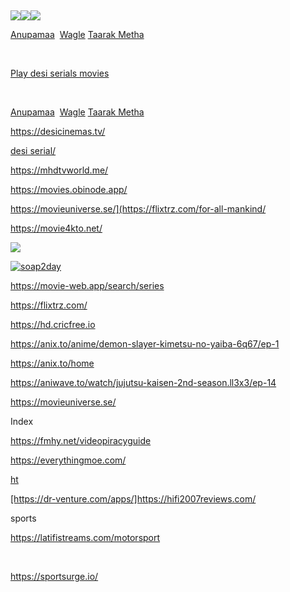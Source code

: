 <p>&nbsp;</p>

<p><a href="https://www.bollyzone.tv/category/anupama/"><img src="https://www.bollyzone.tv/wp-content/uploads/2021/10/Anupamaa-poster-226x300.webp" /></a><a href="https://www.bollyzone.tv/category/wagle-ki-duniya/"><img src="https://www.bollyzone.tv/wp-content/uploads/2021/11/Wagle-Ki-Duniya-Poster-200x300.jpg" /></a><a href="https://www.bollyzone.tv/category/taarak-mehta-ka-ooltah-chashmah/"><img src="https://www.bollyzone.tv/wp-content/uploads/2021/11/Taarak-Mehta-poster-203x300.jpg" /></a></p>

<p><a target="_blank" rel="noopener noreferrer" href="https://www.yodesitv.info/category/star-plus/anupamaa/">Anupamaa</a>&nbsp; <a target="_blank" rel="noopener noreferrer" href="https://www.yodesitv.info/category/sab-tv/wagle-ki-duniya/">Wagle</a>&nbsp;<a target="_blank" rel="noopener noreferrer" href="https://www.yodesitv.info/category/sab-tv/taarak-mehta-ka-ooltah-chashmah-sab/">Taarak Metha</a></p>
<p>&nbsp;</p>
<p><a target="_blank" rel="noopener noreferrer" href="https://playdesi.net/playdesi/">Play desi serials movies</a>&nbsp;</p>

<p>&nbsp;</p>

<p><a href="https://www.desi-serials.cc/watch-online/star-plus/anupamaa/">Anupamaa</a>&nbsp;&nbsp;<a href="https://www.desi-serials.cc/watch-online/sab-tv/wagle-ki-duniya/">Wagle</a>&nbsp;<a href="https://www.desi-serials.cc/watch-online/sab-tv/taarak-mehta-ka-ooltah-chashmah-updateslatest/">Taarak Metha</a></p>

<p><a href="https://desicinemas.tv/">https://desicinemas.tv/</a></p>

<p><a href="https://yrkkhdesiserial.su/"> desi serial/</a></p>

<p><a href="https://mhdtvworld.me/">https://mhdtvworld.me/</a></p>

<p><a href="https://movies.obinode.app/">https://movies.obinode.app/</a></p>

<p><a href="https://flixtrz.com/for-all-mankind/">https://movieuniverse.se/](https://flixtrz.com/for-all-mankind/</a></p>

<p><a href="https://movie4kto.net/">https://movie4kto.net/</a></p>

<p><a href="https://www.wcofun.tv/"><img src="https://www.wcofun.tv/logo.gif" /></a></p>

<p><a href="https://soap2day.tf/home"><img alt="soap2day" src="https://soap2day.tf/assets/img/uploads/logo_soap.png" /></a></p>

<p><a href="https://movie-web.app/search/series">https://movie-web.app/search/series</a></p>

<p><a href="https://flixtrz.com/">https://flixtrz.com/</a></p>

<p><a href="https://hd.cricfree.io">https://hd.cricfree.io</a></p>

<p><a href="https://anix.to/anime/demon-slayer-kimetsu-no-yaiba-6q67/ep-1">https://anix.to/anime/demon-slayer-kimetsu-no-yaiba-6q67/ep-1</a></p>

<p><a href="https://anix.to/home">https://anix.to/home</a></p>

<p><a href="https://aniwave.to/watch/jujutsu-kaisen-2nd-season.ll3x3/ep-14">https://aniwave.to/watch/jujutsu-kaisen-2nd-season.ll3x3/ep-14</a></p>

<p><a href="https://movieuniverse.se/">https://movieuniverse.se/</a></p>
<p>Index</p>

<p><a href="https://fmhy.net/videopiracyguide">https://fmhy.net/videopiracyguide</a></p>

<p><a href="https://everythingmoe.com/">https://everythingmoe.com/</a></p>

<p><a href="https://hifi2007reviews.com/ ">ht</a></p>

<p><a href="https://dr-venture.com/apps/">[https://dr-venture.com/apps/]https://hifi2007reviews.com/</a></p>

<p>sports</p>
<p><a href="https://latifistreams.com/motorsport">https://latifistreams.com/motorsport</a></p>
<p>&nbsp;</p>

<p><a href="https://sportsurge.io/"> https://sportsurge.io/</a></p>
